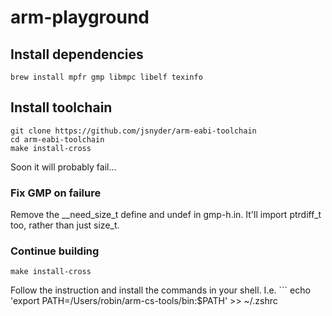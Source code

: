 # arm-playground
## Install dependencies

```
brew install mpfr gmp libmpc libelf texinfo
```

## Install toolchain

```
git clone https://github.com/jsnyder/arm-eabi-toolchain
cd arm-eabi-toolchain
make install-cross
```

Soon it will probably fail...

### Fix GMP on failure

Remove the __need_size_t define and undef in gmp-h.in. It'll import ptrdiff_t
too, rather than just size_t.

### Continue building

```
make install-cross
```

Follow the instruction and install the commands in your shell.
I.e.  ``` echo 'export PATH=/Users/robin/arm-cs-tools/bin:$PATH' >> ~/.zshrc
```
